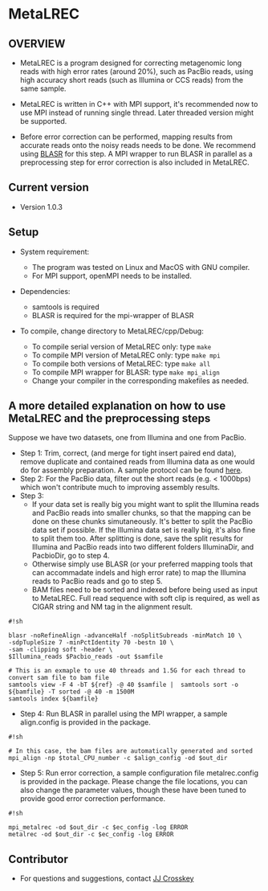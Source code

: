 # MetaLREC

## OVERVIEW
* MetaLREC is a program designed for correcting metagenomic long reads with high error rates (around 20%), such as PacBio reads, using high accuracy short reads (such as Illumina or CCS reads) from the same sample.

* MetaLREC is written in C++ with MPI support, it's recommended now to use MPI instead of running single thread. Later threaded version might be supported.

* Before error correction can be performed, mapping results from accurate reads onto the noisy reads needs to be done. We recommend using [BLASR](https://github.com/PacificBiosciences/blasr) for this step. A MPI wrapper to run BLASR in parallel as a preprocessing step for error correction is also included in MetaLREC.

## Current version
* Version 1.0.3

## Setup
- System requirement: 
    - The program was tested on Linux and MacOS with GNU compiler.
    - For MPI support, openMPI needs to be installed.

- Dependencies:
    - samtools is required
    - BLASR is required for the mpi-wrapper of BLASR

- To compile, change directory to MetaLREC/cpp/Debug:
    - To compile serial version of MetaLREC only: type `make`
    - To compile MPI version of MetaLREC only: type `make mpi`
    - To compile both versions of MetaLREC: type `make all`
    - To compile MPI wrapper for BLASR: type `make mpi_align`
    - Change your compiler in the corresponding makefiles as needed.


## A more detailed explanation on how to use MetaLREC and the preprocessing steps
Suppose we have two datasets, one from Illumina and one from PacBio.

* Step 1: Trim, correct, (and merge for tight insert paired end data), remove duplicate and contained reads from Illumina data as one would do for assembly preparation. A sample protocol can be found [here](https://bitbucket.org/omicsbio/omega2).
* Step 2: For the PacBio data, filter out the short reads (e.g. < 1000bps) which won't contribute much to improving assembly results.
* Step 3: 
    - If your data set is really big you might want to split the Illumina reads and PacBio reads into smaller chunks, so that the mapping can be done on these chunks simutaneously. It's better to split the PacBio data set if possible. If the Illumina data set is really big, it's also fine to split them too. After splitting is done, save the split results for Illumina and PacBio reads into two different folders IlluminaDir, and PacbioDir, go to step 4.
    - Otherwise simply use BLASR (or your preferred mapping tools that can accommadate indels and high error rate) to map the Illumina reads to PacBio reads and go to step 5.
    - BAM files need to be sorted and indexed before being used as input to MetaLREC. Full read sequence with soft clip is required, as well as CIGAR string and NM tag in the alignment result. 
```
#!sh

blasr -noRefineAlign -advanceHalf -noSplitSubreads -minMatch 10 \
-sdpTupleSize 7 -minPctIdentity 70 -bestn 10 \
-sam -clipping soft -header \
$Illumina_reads $Pacbio_reads -out $samfile

# This is an exmaple to use 40 threads and 1.5G for each thread to convert sam file to bam file
samtools view -F 4 -bT ${ref} -@ 40 $samfile |  samtools sort -o ${bamfile} -T sorted -@ 40 -m 1500M
samtools index ${bamfile}
```

* Step 4: Run BLASR in parallel using the MPI wrapper, a sample align.config is provided in the package.

```
#!sh

# In this case, the bam files are automatically generated and sorted
mpi_align -np $total_CPU_number -c $align_config -od $out_dir

```

* Step 5: Run error correction, a sample configuration file metalrec.config is provided in the package. Please change the file locations, you can also change the parameter values, though these have been tuned to provide good error correction performance.

```
#!sh

mpi_metalrec -od $out_dir -c $ec_config -log ERROR
metalrec -od $out_dir -c $ec_config -log ERROR

```

## Contributor 
* For questions and suggestions, contact [JJ Crosskey](mailto:crosskey.jj@gmail.com)
